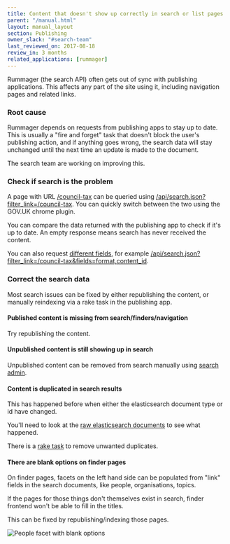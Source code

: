 ```yaml
---
title: Content that doesn't show up correctly in search or list pages
parent: "/manual.html"
layout: manual_layout
section: Publishing
owner_slack: "#search-team"
last_reviewed_on: 2017-08-18
review_in: 3 months
related_applications: [rummager]
---
```


Rummager (the search API) often gets out of sync with publishing
applications. This affects any part of the site using it, including navigation
pages and related links.

### Root cause

Rummager depends on requests from publishing apps to stay
up to date. This is usually a "fire and forget" task that doesn't block
the user's publishing action, and if anything goes wrong, the search data
will stay unchanged until the next time an update is made to the document.

The search team are working on improving this.

### Check if search is the problem

A page with URL [/council-tax](https://www.gov.uk/council-tax) can be queried using [/api/search.json?filter_link=/council-tax](https://www.gov.uk/api/search.json?filter_link=council-tax). You can quickly
switch between the two using the GOV.UK chrome plugin.

You can compare the data returned with the publishing app to check if it's up
to date. An empty response means search has never received the content.

You can also request [different fields](/apis/search/fields.html), for example
[/api/search.json?filter_link=/council-tax&fields=format,content_id](https://www.gov.uk/api/search.json?filter_link=council-tax&fields=format,content_id).

### Correct the search data

Most search issues can be fixed by either republishing the content, or manually
reindexing via a rake task in the publishing app.

#### Published content is missing from search/finders/navigation

Try republishing the content.

#### Unpublished content is still showing up in search

Unpublished content can be removed from search manually using [search admin](https://search-admin.publishing.service.gov.uk/).

#### Content is duplicated in search results

This has happened before when either the elasticsearch document type or id
have changed.

You'll need to look at the [raw elasticsearch documents](https://docs.publishing.service.gov.uk/manual/alerts/elasticsearch-cluster-health.html#view-a-live-dashboard) to see what happened.

There is a [rake task](https://github.com/alphagov/rummager/blob/master/lib/tasks/delete.rake)
to remove unwanted duplicates.

#### There are blank options on finder pages

On finder pages, facets on the left hand side can be populated from "link"
fields in the search documents, like people, organisations, topics.

If the pages for those things don't themselves exist in search, finder frontend
won't be able to fill in the titles.

This can be fixed by republishing/indexing those pages.

![People facet with blank options](/images/blank-facets.png)
